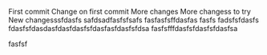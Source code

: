 First commit
Change on first commit
More changes
More changess to try
New changesssfdasfs
safdsadfasfsfsafs
fasfasfsffdasfas
fasfs
fadsfsfdasfs
fdasfsfdasdasfdasfdasfsfdasfasfdasfsfdsa
fasfsfffdasfsfdasfsfdasfsa

fasfsf
